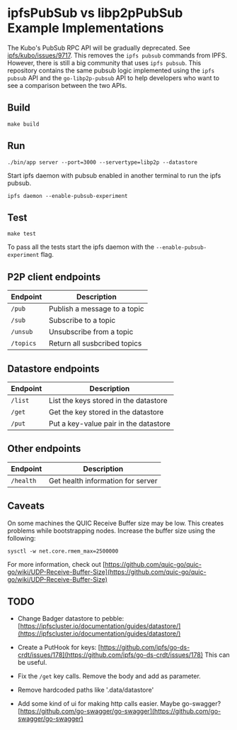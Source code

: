 # ipfsPubSub vs libp2pPubSub Example Implementations

The Kubo's PubSub RPC API will be gradually deprecated. See [ipfs/kubo/issues/9717](https://github.com/ipfs/kubo/issues/9717). This removes the `ipfs pubsub` commands from IPFS. However, there is still a big community that uses `ipfs pubsub`. This repository contains the same pubsub logic implemented using the `ipfs pubsub` API and the `go-libp2p-pubsub` API to help developers who want to see a comparison between the two APIs.

## Build

```
make build
```

## Run

```
./bin/app server --port=3000 --servertype=libp2p --datastore
```

Start ipfs daemon with pubsub enabled in another terminal to run the ipfs pubsub.

```
ipfs daemon --enable-pubsub-experiment
```

## Test

```
make test
```

To pass all the tests start the ipfs daemon with the `--enable-pubsub-experiment` flag.

## P2P client endpoints

| Endpoint  | Description                  |
| --------- | ---------------------------- |
| `/pub`    | Publish a message to a topic |
| `/sub`    | Subscribe to a topic         |
| `/unsub`  | Unsubscribe from a topic     |
| `/topics` | Return all susbcribed topics |

## Datastore endpoints

| Endpoint | Description                           |
| -------- | ------------------------------------- |
| `/list`  | List the keys stored in the datastore |
| `/get`   | Get the key stored in the datastore   |
| `/put`   | Put a key-value pair in the datastore |

## Other endpoints

| Endpoint  | Description                       |
| --------- | --------------------------------- |
| `/health` | Get health information for server |

## Caveats

On some machines the QUIC Receive Buffer size may be low. This creates problems while bootstrapping nodes.
Increase the buffer size using the following:

```
sysctl -w net.core.rmem_max=2500000
```

For more information, check out [https://github.com/quic-go/quic-go/wiki/UDP-Receive-Buffer-Size](https://github.com/quic-go/quic-go/wiki/UDP-Receive-Buffer-Size)

## TODO

- Change Badger datastore to pebble: [https://ipfscluster.io/documentation/guides/datastore/](https://ipfscluster.io/documentation/guides/datastore/)

- Create a PutHook for keys: [https://github.com/ipfs/go-ds-crdt/issues/178](https://github.com/ipfs/go-ds-crdt/issues/178) This can be useful.

- Fix the `/get` key calls. Remove the body and add as parameter.

- Remove hardcoded paths like '.data/datastore'

- Add some kind of ui for making http calls easier. Maybe go-swagger? [https://github.com/go-swagger/go-swagger](https://github.com/go-swagger/go-swagger)
